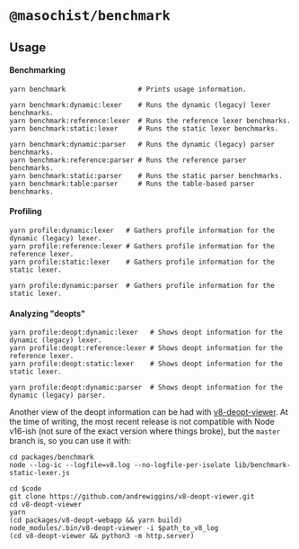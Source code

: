 # `@masochist/benchmark`

## Usage

#### Benchmarking

```
yarn benchmark                  # Prints usage information.

yarn benchmark:dynamic:lexer    # Runs the dynamic (legacy) lexer benchmarks.
yarn benchmark:reference:lexer  # Runs the reference lexer benchmarks.
yarn benchmark:static:lexer     # Runs the static lexer benchmarks.

yarn benchmark:dynamic:parser   # Runs the dynamic (legacy) parser benchmarks.
yarn benchmark:reference:parser # Runs the reference parser benchmarks.
yarn benchmark:static:parser    # Runs the static parser benchmarks.
yarn benchmark:table:parser     # Runs the table-based parser benchmarks.
```

#### Profiling

```
yarn profile:dynamic:lexer   # Gathers profile information for the dynamic (legacy) lexer.
yarn profile:reference:lexer # Gathers profile information for the reference lexer.
yarn profile:static:lexer    # Gathers profile information for the static lexer.

yarn profile:dynamic:parser  # Gathers profile information for the static lexer.
```

#### Analyzing "deopts"

```
yarn profile:deopt:dynamic:lexer   # Shows deopt information for the dynamic (legacy) lexer.
yarn profile:deopt:reference:lexer # Shows deopt information for the reference lexer.
yarn profile:deopt:static:lexer    # Shows deopt information for the static lexer.

yarn profile:deopt:dynamic:parser  # Shows deopt information for the dynamic (legacy) parser.
```

Another view of the deopt information can be had with [v8-deopt-viewer](https://github.com/andrewiggins/v8-deopt-viewer). At the time of writing, the most recent release is not compatible with Node v16-ish (not sure of the exact version where things broke), but the `master` branch is, so you can use it with:

```
cd packages/benchmark
node --log-ic --logfile=v8.log --no-logfile-per-isolate lib/benchmark-static-lexer.js

cd $code
git clone https://github.com/andrewiggins/v8-deopt-viewer.git
cd v8-deopt-viewer
yarn
(cd packages/v8-deopt-webapp && yarn build)
node_modules/.bin/v8-deopt-viewer -i $path_to_v8_log
(cd v8-deopt-viewer && python3 -m http.server)
```
